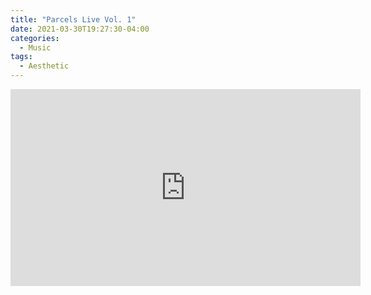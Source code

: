 ```yaml
---
title: "Parcels Live Vol. 1"
date: 2021-03-30T19:27:30-04:00
categories:
  - Music
tags:
  - Aesthetic
---
```

<iframe width="560" height="315" src="https://www.youtube-nocookie.com/embed/e4TFD2PfVPw?controls=0" title="YouTube video player" frameborder="0" allow="accelerometer; autoplay; clipboard-write; encrypted-media; gyroscope; picture-in-picture" allowfullscreen></iframe>